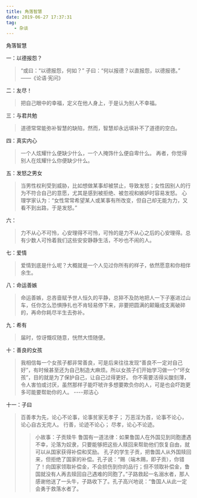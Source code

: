 ```yaml
---
title: 角落智慧
date: 2019-06-27 17:37:31
tag:
   - 杂谈
---
```

角落智慧
<!--more-->
一：以德报怨？
>“或曰：“以德报怨，何如？”
子曰：“何以报德？以直报怨，以德报德。”
——《论语·宪问》

二：友尽！
>把自己眼中的幸福，定义在他人身上，于是认为别人不幸福。

三：与君共勉
>道德常常能弥补智慧的缺陷，然而，智慧却永远填补不了道德的空白。

四：真实内心
>一个人炫耀什么便缺少什么，一个人掩饰什么便自卑什么。
再者，你觉得别人在炫耀什么你便缺少什么。

五：发怒之男女
>当男性权利受到威胁，比如想做某事却被禁止，导致发怒；女性因别人的行为不符合自己的意愿，尤其是感到被拒绝、被忽视和嫉妒时容易发怒。
心理学家认为：“女性常常希望某人或某事有所改变，但自己却无能为力，又看不到出路，于是发怒。”

六： 
>力不从心不可怜，心安理得不可怜，可怜的是力不从心之后的心安理得。总有少数人可怜着我们这些安安静静生活，不吵也不闹的人。
                                
七：爱情
>爱情到底是什么呢？大概就是一个人见过你所有的样子，依然愿意和你相伴余生。

八：命运善嫉
>命运善嫉，总吝啬赋予世人恒久的平静，总猝不及防地把人一下子塞进过山车，任你怎么恐惧挣扎也不肯轻易停下来，非要把圆满的颠簸成支离破碎的，再命你耗尽半生去弥补。

九：希有
>届时，惊讶慨叹随意，恍然大悟随便。

十：善良的女孩
>我相信每一个女孩子都非常善良，可是后来往往发现“善良不一定对自己好”，有时候甚至还为自己制造大麻烦。所以女孩子们开始学习做一个“坏女孩”，目的就是为了保护自己，让自己过得更好。
你不需要活得尖酸刻薄，令人害怕或讨厌，虽然那样子能吓唬许多想要欺负你的人，可是也会吓跑更多可能要帮助你的人。
----郑洁心

十一：子曰
>百善孝为先，论心不论事，论事贫家无孝子；
万恶淫为首，论事不论心，论心自古无完人。
行善，论迹不论心；
尽孝，论心不论迹。
>>小故事：子贡赎牛
鲁国有一道法律：如果鲁国人在外国见到同胞遭遇不幸，沦落为奴隶，只要能够把这些人赎回来帮助他们恢复自由，就可以从国家获得补偿和奖励。 孔子的学生子贡，把鲁国人从外国赎回来，但拒绝了国家的补偿。孔子说：“赐（端木赐，即子贡），你错了！向国家领取补偿金，不会损伤到你的品行；但不领取补偿金，鲁国就没有人再去赎回自己遇难的同胞了。”子路救起一名溺水者，那人感谢他送了一头牛，子路收下了。孔子高兴地说：“鲁国人从此一定会勇于救落水者了。


